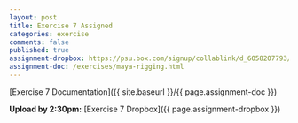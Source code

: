 ```yaml
---
layout: post
title: Exercise 7 Assigned
categories: exercise
comments: false
published: true
assignment-dropbox: https://psu.box.com/signup/collablink/d_6058207793/17af152633c7b9
assignment-doc: /exercises/maya-rigging.html
---
```


[Exercise 7 Documentation]({{ site.baseurl }}/{{ page.assignment-doc }})

**Upload by 2:30pm:** [Exercise 7 Dropbox]({{ page.assignment-dropbox }})